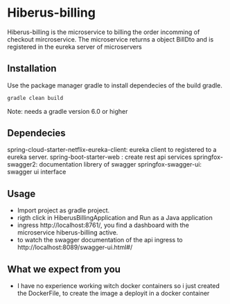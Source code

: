 # Hiberus-billing

Hiberus-billing is the microservice to billing the order incomming of checkout mircroservice.
The microservice returns a object BillDto and is registered in the eureka server of microservers

## Installation

Use the package manager gradle to install dependecies of the build gradle.

```bash
gradle clean build
```

Note: needs a gradle version 6.0 or higher

## Dependecies

spring-cloud-starter-netflix-eureka-client: eureka client to registered to a eureka server.
spring-boot-starter-web : create rest api services
springfox-swagger2: documentation librery of swagger
springfox-swagger-ui: swagger ui interface


## Usage

- Import project as gradle project.
- rigth click in HiberusBillingApplication and Run as a Java application
- ingress http://localhost:8761/, you find a dashboard with the microservice hiberus-billing active.
- to watch the swagger documentation of the api ingress to http://localhost:8089/swagger-ui.html#/

## What we expect from you

- I have no experience working witch docker containers so i just created the DockerFile, to create the image
a deployit in a docker container 